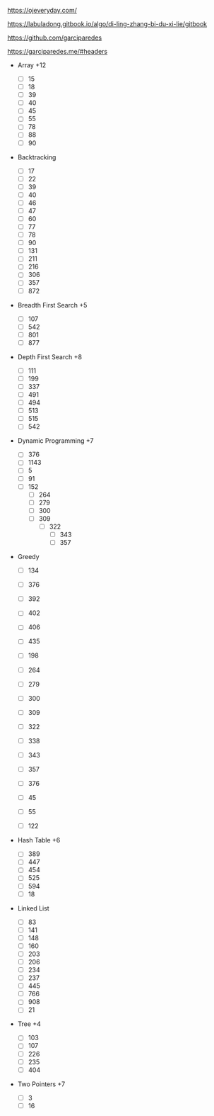 https://ojeveryday.com/

https://labuladong.gitbook.io/algo/di-ling-zhang-bi-du-xi-lie/gitbook

https://github.com/garciparedes

https://garciparedes.me/#headers

- Array +12

  - [ ] 15
  - [ ] 18
  - [ ] 39
  - [ ] 40
  - [ ] 45
  - [ ] 55
  - [ ] 78
  - [ ] 88
  - [ ] 90

- Backtracking

  - [ ] 17
  - [ ] 22
  - [ ] 39
  - [ ] 40
  - [ ] 46
  - [ ] 47
  - [ ] 60
  - [ ] 77
  - [ ] 78
  - [ ] 90
  - [ ] 131
  - [ ] 211
  - [ ] 216
  - [ ] 306
  - [ ] 357
  - [ ] 872

- Breadth First Search +5

  - [ ] 107
  - [ ] 542
  - [ ] 801
  - [ ] 877

- Depth First Search +8

  - [ ] 111
  - [ ] 199
  - [ ] 337
  - [ ] 491
  - [ ] 494
  - [ ] 513
  - [ ] 515
  - [ ] 542

- Dynamic Programming +7

  - [ ] 376
  - [ ] 1143
  - [ ] 5
  - [ ] 91
  - [ ] 152
    - [ ] 264
    - [ ] 279
    - [ ] 300
    - [ ] 309
      - [ ] 322
        - [ ] 343
        - [ ] 357

- Greedy

  - [ ] 134
  - [ ] 376
  - [ ] 392
  - [ ] 402
  - [ ] 406
  - [ ] 435
  - [ ] 198
  - [ ] 264
  - [ ] 279
  - [ ] 300
  - [ ] 309
  - [ ] 322
  - [ ] 338
  - [ ] 343
  - [ ] 357
  - [ ] 376

  - [ ] 45
  - [ ] 55
  - [ ] 122

- Hash Table +6

  - [ ] 389
  - [ ] 447
  - [ ] 454
  - [ ] 525
  - [ ] 594
  - [ ] 18

- Linked List

  - [ ] 83
  - [ ] 141
  - [ ] 148
  - [ ] 160
  - [ ] 203
  - [ ] 206
  - [ ] 234
  - [ ] 237
  - [ ] 445
  - [ ] 766
  - [ ] 908
  - [ ] 21

- Tree +4

  - [ ] 103
  - [ ] 107
  - [ ] 226
  - [ ] 235
  - [ ] 404

- Two Pointers +7

  - [ ] 3
  - [ ] 16
